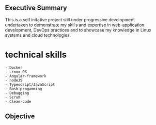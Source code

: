 ## __Executive Summary__
This is a self initative project still under progressive development undertaken to demonstrate my skills and expertise in web-application development, DevOps practices and to showcase my knowledge in Linux systems and cloud technologies.

  # technical skills
    - Docker
    - Linux-OS
    - Angular-framework
    - nodeJS
    - Typescript/JavaScript
    - Bash-progamming
    - Debugging
    - Scrum
    - Clean-code

## __Objective__


